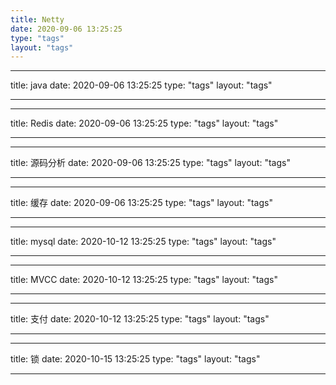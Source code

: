 ```yaml
---
title: Netty
date: 2020-09-06 13:25:25
type: "tags"
layout: "tags"
---
```


---

title: java
date: 2020-09-06 13:25:25
type: "tags"
layout: "tags"

---

---

title: Redis
date: 2020-09-06 13:25:25
type: "tags"
layout: "tags"

---

---

title: 源码分析
date: 2020-09-06 13:25:25
type: "tags"
layout: "tags"

---

---

title: 缓存
date: 2020-09-06 13:25:25
type: "tags"
layout: "tags"

---

---

title: mysql
date: 2020-10-12 13:25:25
type: "tags"
layout: "tags"

---

---

title: MVCC
date: 2020-10-12 13:25:25
type: "tags"
layout: "tags"

---

---

title: 支付
date: 2020-10-12 13:25:25
type: "tags"
layout: "tags"

---

---

title: 锁
date: 2020-10-15 13:25:25
type: "tags"
layout: "tags"

---

